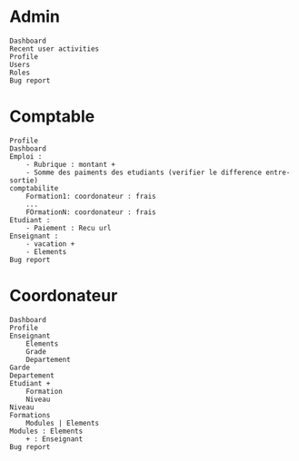 # Admin
	Dashboard
	Recent user activities
	Profile
	Users
	Roles
	Bug report





# Comptable
	Profile
	Dashboard
	Emploi : 
		- Rubrique : montant +
		- Somme des paiments des etudiants (verifier le difference entre-sortie)
	comptabilite
		Formation1: coordonateur : frais
		...
		FOrmationN: coordonateur : frais
	Etudiant : 
		- Paiement : Recu url
	Enseignant :
		- vacation + 
		- Elements 
	Bug report


# Coordonateur
	Dashboard
	Profile
	Enseignant
		Elements
		Grade
		Departement 
	Garde
	Departement
	Etudiant +
		Formation
		Niveau
	Niveau
	Formations
		Modules | Elements 
	Modules : Elements 
		+ : Enseignant 
	Bug report

